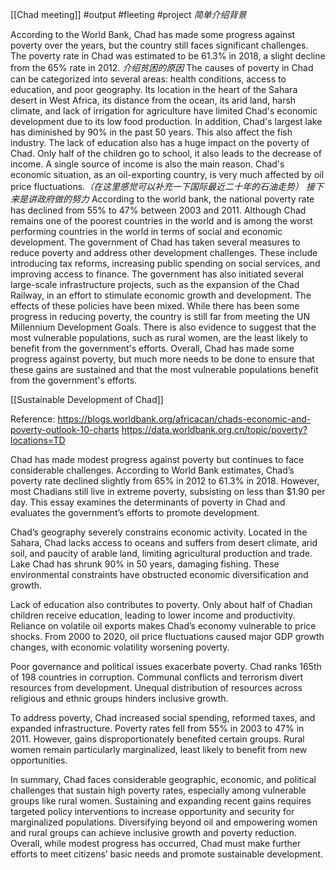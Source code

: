 [[Chad meeting]]
#output #fleeting #project 
*简单介绍背景*

According to the World Bank, Chad has made some progress against poverty over the years, but the country still faces significant challenges. The poverty rate in Chad was estimated to be 61.3% in 2018, a slight decline from the 65% rate in 2012. 
*介绍贫困的原因*
The causes of poverty in Chad can be categorized into several areas: health conditions, access to education, and poor geography.
Its location in the heart of the Sahara desert in West Africa, its distance from the ocean, its arid land, harsh climate, and lack of irrigation for agriculture have limited Chad's economic development due to its low food production. In addition, Chad's largest lake has diminished by 90% in the past 50 years. This also affect the fish industry.
The lack of education also has a huge impact on the poverty of Chad. Only half of the children go to school, it also leads to the decrease of income.
A single source of income is also the main reason. Chad's economic situation, as an oil-exporting country, is very much affected by oil price fluctuations.*（在这里感觉可以补充一下国际最近二十年的石油走势）*
*接下来是讲政府做的努力*
According to the world bank, the national poverty rate has declined from 55% to 47% between 2003 and 2011.
Although Chad remains one of the poorest countries in the world and is among the worst performing countries in the world in terms of social and economic development. The government of Chad has taken several measures to reduce poverty and address other development challenges. These include introducing tax reforms, increasing public spending on social services, and improving access to finance. The government has also initiated several large-scale infrastructure projects, such as the expansion of the Chad Railway, in an effort to stimulate economic growth and development.
The effects of these policies have been mixed. While there has been some progress in reducing poverty, the country is still far from meeting the UN Millennium Development Goals. There is also evidence to suggest that the most vulnerable populations, such as rural women, are the least likely to benefit from the government's efforts.
Overall, Chad has made some progress against poverty, but much more needs to be done to ensure that these gains are sustained and that the most vulnerable populations benefit from the government's efforts.

[[Sustainable Development of Chad]]

Reference:
https://blogs.worldbank.org/africacan/chads-economic-and-poverty-outlook-10-charts
https://data.worldbank.org.cn/topic/poverty?locations=TD

Chad has made modest progress against poverty but continues to face considerable challenges. According to World Bank estimates, Chad’s poverty rate declined slightly from 65% in 2012 to 61.3% in 2018. However, most Chadians still live in extreme poverty, subsisting on less than $1.90 per day. This essay examines the determinants of poverty in Chad and evaluates the government’s efforts to promote development.

Chad’s geography severely constrains economic activity. Located in the Sahara, Chad lacks access to oceans and suffers from desert climate, arid soil, and paucity of arable land, limiting agricultural production and trade. Lake Chad has shrunk 90% in 50 years, damaging fishing. These environmental constraints have obstructed economic diversification and growth. 

Lack of education also contributes to poverty. Only about half of Chadian children receive education, leading to lower income and productivity. Reliance on volatile oil exports makes Chad’s economy vulnerable to price shocks. From 2000 to 2020, oil price fluctuations caused major GDP growth changes, with economic volatility worsening poverty. 

Poor governance and political issues exacerbate poverty. Chad ranks 165th of 198 countries in corruption. Communal conflicts and terrorism divert resources from development. Unequal distribution of resources across religious and ethnic groups hinders inclusive growth.  

To address poverty, Chad increased social spending, reformed taxes, and expanded infrastructure. Poverty rates fell from 55% in 2003 to 47% in 2011. However, gains disproportionately benefited certain groups. Rural women remain particularly marginalized, least likely to benefit from new opportunities.

In summary, Chad faces considerable geographic, economic, and political challenges that sustain high poverty rates, especially among vulnerable groups like rural women. Sustaining and expanding recent gains requires targeted policy interventions to increase opportunity and security for marginalized populations. Diversifying beyond oil and empowering women and rural groups can achieve inclusive growth and poverty reduction. Overall, while modest progress has occurred, Chad must make further efforts to meet citizens’ basic needs and promote sustainable development.